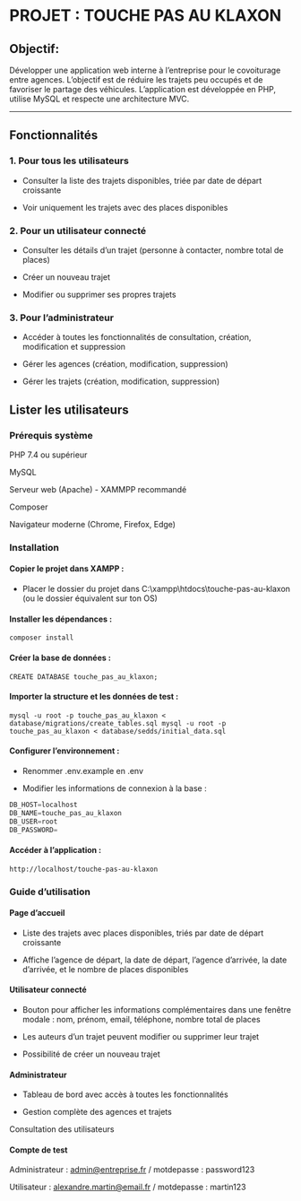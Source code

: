 # PROJET : TOUCHE PAS AU KLAXON

## Objectif:

Développer une application web interne à l’entreprise pour le covoiturage entre agences. L’objectif est de réduire les trajets peu occupés et de favoriser le partage des véhicules. L’application est développée en PHP, utilise MySQL et respecte une architecture MVC.

--- 

## Fonctionnalités
### 1. Pour tous les utilisateurs

- Consulter la liste des trajets disponibles, triée par date de départ croissante

- Voir uniquement les trajets avec des places disponibles

### 2. Pour un utilisateur connecté

- Consulter les détails d’un trajet (personne à contacter, nombre total de places)

- Créer un nouveau trajet

- Modifier ou supprimer ses propres trajets

### 3. Pour l’administrateur

- Accéder à toutes les fonctionnalités de consultation, création, modification et suppression

- Gérer les agences (création, modification, suppression)

- Gérer les trajets (création, modification, suppression)

## Lister les utilisateurs

### Prérequis système

PHP 7.4 ou supérieur

MySQL 

Serveur web (Apache) - XAMMPP recommandé

Composer

Navigateur moderne (Chrome, Firefox, Edge)

### Installation

#### Copier le projet dans XAMPP :
- Placer le dossier du projet dans C:\xampp\htdocs\touche-pas-au-klaxon (ou le dossier équivalent sur ton OS)

#### Installer les dépendances :

`
composer install
`

#### Créer la base de données :

`
CREATE DATABASE touche_pas_au_klaxon;
`

#### Importer la structure et les données de test :

`
mysql -u root -p touche_pas_au_klaxon < database/migrations/create_tables.sql
mysql -u root -p touche_pas_au_klaxon < database/sedds/initial_data.sql
`

#### Configurer l’environnement :

- Renommer .env.example en .env

- Modifier les informations de connexion à la base :
```sql
DB_HOST=localhost
DB_NAME=touche_pas_au_klaxon
DB_USER=root
DB_PASSWORD=
```

#### Accéder à l’application :
`
http://localhost/touche-pas-au-klaxon
`

### Guide d’utilisation
#### Page d’accueil

- Liste des trajets avec places disponibles, triés par date de départ croissante

- Affiche l’agence de départ, la date de départ, l’agence d’arrivée, la date d’arrivée, et le nombre de places disponibles

#### Utilisateur connecté

- Bouton pour afficher les informations complémentaires dans une fenêtre modale : nom, prénom, email, téléphone, nombre total de places

- Les auteurs d’un trajet peuvent modifier ou supprimer leur trajet

- Possibilité de créer un nouveau trajet

#### Administrateur

- Tableau de bord avec accès à toutes les fonctionnalités

- Gestion complète des agences et trajets

Consultation des utilisateurs

#### Compte de test

Administrateur : admin@entreprise.fr
 / motdepasse : password123

Utilisateur : alexandre.martin@email.fr
 / motdepasse : martin123
